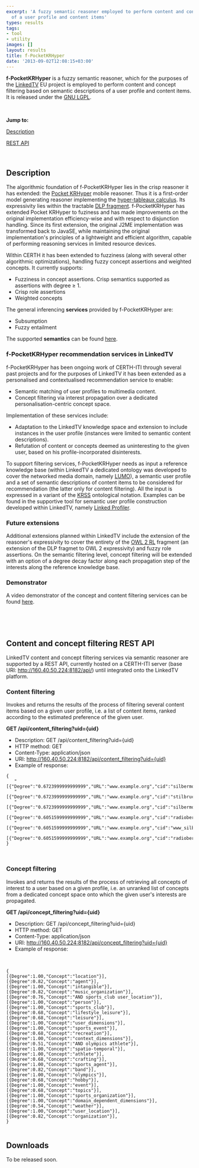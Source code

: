 ```yaml
---
excerpt: 'A fuzzy semantic reasoner employed to perform content and concept filtering based on semantic descriptions
  of a user profile and content items'
types: results
tags:
- tool
- utility
images: []
layout: results
title: f-PocketKRHyper
date: '2013-09-02T12:08:15+03:00'
---
```

<p><strong>f-PocketKRHyper</strong> is a fuzzy semantic reasoner, which for the purposes of the <a href="http://www.linkedtv.eu/">LinkedTV</a> EU project is employed to perform content and concept filtering based on semantic descriptions of a user profile and content items. It is released under the <a href="http://www.gnu.org/licenses/lgpl.html">GNU LGPL</a>.</p><!--break--><p>&nbsp;</p><p><strong>Jump to:</strong></p><p><a href="#description">Description</a></p><p><a href="#restapi">REST API</a></p><p>&nbsp;</p><div style="page-break-after: always;"><span style="display: none;">&nbsp;</span></div><h2>Description<a name="description"></a></h2><p>The algorithmic foundation of f-PocketKRHyper lies in the crisp reasoner it has extended: the <a href="http://ceur-ws.org/Vol-189/submission_36.pdf">Pocket KRHyper</a> mobile reasoner. Thus it is a first-order model generating reasoner implementing the <a href="http://link.springer.com/chapter/10.1007%2F3-540-69778-0_14">hyper-tableaux calculus</a>. Its expressivity lies within the tractable <a href="http://www.cs.man.ac.uk/~horrocks/Publications/download/2003/p117-grosof.pdf">DLP fragment</a>. f-PocketKRHyper has extended Pocket KRHyper to fuziness and has made improvements on the original implementation efficiency-wise and with respect to disjunction handling. Since its first extension, the original J2ME implementation was transformed back to JavaSE, while maintaining the original implementation&#39;s principles of a lightweight and efficient algorithm, capable of performing reasoning services in limited resource devices.</p><p>Within CERTH it has been extended to fuzziness (along with several other algorithmic optimizations), handling fuzzy concept assertions and weighted concepts. It currently supports:</p><ul><li>Fuzziness in concept assertions. Crisp semantics supported as assertions with degree &ge; 1.</li><li>Crisp role assertions</li><li>Weighted concepts</li></ul><p>The general inferencing <b>services</b> provided by f-PocketKRHyper are:</p><ul><li>Subsumption</li><li>Fuzzy entailment</li></ul><p>The supported <b>semantics</b> can be found <a href="http://mklab.iti.gr/linkedtv/files/F-pocketKRHyper_semantics.pdf">here</a>.</p><h3>f-PocketKRHyper recommendation services in LinkedTV</h3><p>f-PocketKRHyper has been ongoing work of CERTH-ITI through several past projects and for the purposes of LinkedTV it has been extended as a personalised and contextualised recommendation service to enable:</p><ul><li>Semantic matching of user profiles to multimedia content.</li><li>Concept filtering via interest propagation over a dedicated personalisation-centric concept space.&nbsp;</li></ul><p>Implementation of these services include:</p><ul><li>Adaptation to the LinkedTV knowledge space and extension to include instances in the user profile (instances were limited to semantic content descriptions).</li><li>Refutation of content or concepts deemed as uninteresting to the given user, based on his profile-incorporated disinterests.</li></ul><p>To support filtering services, f-PocketKRHyper needs as input a reference knowledge base (within LinkedTV a dedicated ontology was developed to cover the networked media domain, namely <a href="http://mklab.iti.gr/project/lumo">LUMO</a>), a semantic user profile and a set of semantic descriptions of content items to be considered for recommendation (the latter only for content filtering). All the input is expressed in a variant of the <a href="http://dl.kr.org/dl97/krss.ps">KRSS</a> ontological notation. Examples can be found in the supportive tool for semantic user profile construction developed within LinkedTV, namely <a href="http://mklab.iti.gr/project/linkedtv-profiling-tools">Linked Profiler</a>.</p><h3>Future extensions</h3><p>Additional extensions planned within LinkedTV include the extension of the reasoner&#39;s expressivity to cover the entirety of the <a href="http://www.w3.org/TR/owl2-profiles/#OWL_2_RL">OWL 2 RL</a> fragment (an extension of the DLP fragmet to OWL 2 expressivity) and fuzzy role assertions. On the semantic filtering level, concept filtering will be extended with an option of a degree decay factor along each propagation step of the interests along the reference knowledge base.</p><h3>Demonstrator</h3><p>A video demonstrator of the concept and content filtering services can be found <a href="http://www.youtube.com/watch?v=DxZ5bC3Q-Cc">here</a>.</p><p>&nbsp;</p><p>&nbsp;</p><div style="page-break-after: always;"><span style="display: none;">&nbsp;</span></div><h2>Content and concept filtering REST API<a name="restapi"></a></h2><p>LinkedTV content and concept filtering services via semantic reasoner are supported by a REST API, currently hosted on a CERTH-ITI server (base URI: <a class="external free" href="http://160.40.50.224:8182/api/content_filtering?uid=%7Buid%7D" rel="nofollow">http://160.40.50.224:8182/api/</a>) until integrated onto the LinkedTV platform.</p><h3>Content filtering</h3><p>Invokes and returns the results of the process of filtering several content items based on a given user profile, i.e. a list of content items, ranked according to the estimated preference of the given user.</p><p><b>GET /api/content_filtering?uid={uid}</b></p><ul><li>Description: GET /api/content_filtering?uid={uid}</li><li>HTTP method: GET</li><li>Content-Type: application/json</li><li>URI: <a class="external free" href="http://160.40.50.224:8182/api/content_filtering?uid=%7Buid%7D" rel="nofollow">http://160.40.50.224:8182/api/content_filtering?uid={uid}</a></li><li>Example of response:</li></ul>
<pre>
<code>{
   &quot;[{&quot;Degree&quot;:&quot;0.6723999999999999&quot;,&quot;URL&quot;:&quot;www.example.org&quot;,&quot;cid&quot;:&quot;silbermond_seed_content_chapter&quot;}]&quot;,
   &quot;[{&quot;Degree&quot;:&quot;0.6723999999999999&quot;,&quot;URL&quot;:&quot;www.example.org&quot;,&quot;cid&quot;:&quot;stilbruch_20120322_silber_m&quot;}]&quot;,
   &quot;[{&quot;Degree&quot;:&quot;0.6723999999999999&quot;,&quot;URL&quot;:&quot;www.example.org&quot;,&quot;cid&quot;:&quot;silbermondclubconzert&quot;}]&quot;,
   &quot;[{&quot;Degree&quot;:&quot;0.6051599999999999&quot;,&quot;URL&quot;:&quot;www.example.org&quot;,&quot;cid&quot;:&quot;radioberlin_silbermond&quot;}]&quot;,
   &quot;[{&quot;Degree&quot;:&quot;0.6051599999999999&quot;,&quot;URL&quot;:&quot;www.example.org&quot;,&quot;cid&quot;:&quot;www_silbermond_de&quot;}]&quot;,
   &quot;[{&quot;Degree&quot;:&quot;0.6051599999999999&quot;,&quot;URL&quot;:&quot;www.example.org&quot;,&quot;cid&quot;:&quot;radioberlin_silbermond_eine&quot;}]&quot;
}

</code></pre>
<h3>Concept filtering</h3><p>Invokes and returns the results of the process of retrieving all concepts of interest to a user based on a given profile, i.e. an unranked list of concepts from a dedicated concept space onto which the given user&#39;s interests are propagated.</p><p><b>GET /api/concept_filtering?uid={uid}</b></p><ul><li>Description: GET /api/concept_filtering?uid={uid}</li><li>HTTP method: GET</li><li>Content-Type: application/json</li><li>URI: <a class="external free" href="http://160.40.50.224:8182/api/concept_filtering?uid=%7Buid%7D" rel="nofollow">http://160.40.50.224:8182/api/concept_filtering?uid={uid}</a></li><li>Example of response:</li></ul><p>&nbsp;</p>
<pre>
<code>{
[{Degree&quot;:1.00,&quot;Concept&quot;:&quot;location&quot;}],
[{Degree&quot;:0.82,&quot;Concept&quot;:&quot;agent&quot;}],
[{Degree&quot;:1.00,&quot;Concept&quot;:&quot;intangible&quot;}],
[{Degree&quot;:0.82,&quot;Concept&quot;:&quot;music_organization&quot;}],
[{Degree&quot;:0.76,&quot;Concept&quot;:&quot;AND sports_club user_location&quot;}],
[{Degree&quot;:1.00,&quot;Concept&quot;:&quot;person&quot;}],
[{Degree&quot;:1.00,&quot;Concept&quot;:&quot;sports_club&quot;}],
[{Degree&quot;:0.68,&quot;Concept&quot;:&quot;lifestyle_leisure&quot;}],
[{Degree&quot;:0.68,&quot;Concept&quot;:&quot;leisure&quot;}],
[{Degree&quot;:1.00,&quot;Concept&quot;:&quot;user_dimensions&quot;}],
[{Degree&quot;:1.00,&quot;Concept&quot;:&quot;sports_event&quot;}],
[{Degree&quot;:0.68,&quot;Concept&quot;:&quot;recreation&quot;}],
[{Degree&quot;:1.00,&quot;Concept&quot;:&quot;context_dimensions&quot;}],
[{Degree&quot;:0.51,&quot;Concept&quot;:&quot;AND olympics athlete&quot;}],
[{Degree&quot;:1.00,&quot;Concept&quot;:&quot;spatio-temporal&quot;}],
[{Degree&quot;:1.00,&quot;Concept&quot;:&quot;athlete&quot;}],
[{Degree&quot;:0.68,&quot;Concept&quot;:&quot;crafting&quot;}],
[{Degree&quot;:1.00,&quot;Concept&quot;:&quot;sports_agent&quot;}],
[{Degree&quot;:0.82,&quot;Concept&quot;:&quot;band&quot;}],
[{Degree&quot;:1.00,&quot;Concept&quot;:&quot;olympics&quot;}],
[{Degree&quot;:0.68,&quot;Concept&quot;:&quot;hobby&quot;}],
[{Degree&quot;:1.00,&quot;Concept&quot;:&quot;event&quot;}],
[{Degree&quot;:0.68,&quot;Concept&quot;:&quot;topics&quot;}],
[{Degree&quot;:1.00,&quot;Concept&quot;:&quot;sports_organization&quot;}],
[{Degree&quot;:1.00,&quot;Concept&quot;:&quot;domain_dependent_dimensions&quot;}],
[{Degree&quot;:0.54,&quot;Concept&quot;:&quot;weather&quot;}],
[{Degree&quot;:1.00,&quot;Concept&quot;:&quot;user_location&quot;}],
[{Degree&quot;:0.82,&quot;Concept&quot;:&quot;organization&quot;}],
}
</code>
</pre>
<h2>Downloads</h2><p>To be released soon.</p>
